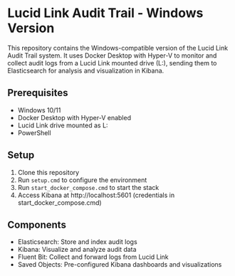 # Lucid Link Audit Trail - Windows Version

This repository contains the Windows-compatible version of the Lucid Link Audit Trail system. It uses Docker Desktop with Hyper-V to monitor and collect audit logs from a Lucid Link mounted drive (L:), sending them to Elasticsearch for analysis and visualization in Kibana.

## Prerequisites

- Windows 10/11
- Docker Desktop with Hyper-V enabled
- Lucid Link drive mounted as L:
- PowerShell

## Setup

1. Clone this repository
2. Run `setup.cmd` to configure the environment
3. Run `start_docker_compose.cmd` to start the stack
4. Access Kibana at http://localhost:5601 (credentials in start_docker_compose.cmd)

## Components

- Elasticsearch: Store and index audit logs
- Kibana: Visualize and analyze audit data
- Fluent Bit: Collect and forward logs from Lucid Link
- Saved Objects: Pre-configured Kibana dashboards and visualizations
